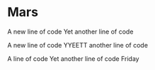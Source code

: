 # Mars
A new line of code
Yet another line of code

A new line of code
YYEETT another line of code 


A line of code
Yet another line of code Friday
